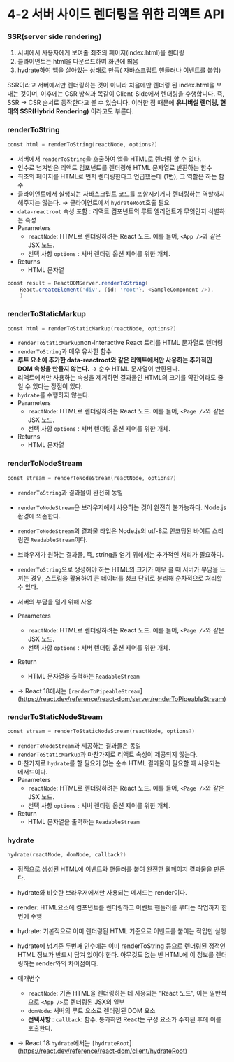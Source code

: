 # 4-2 서버 사이드 렌더링을 위한 리액트 API

### SSR(server side rendering)

1. 서버에서 사용자에게 보여줄 최초의 페이지(index.html)을 렌더링
2. 클라이언트는 html을 다운로드하여 화면에 띄움
3. hydrate하여 앱을 살아있는 상태로 만듬( 자바스크립트 핸들러나 이벤트를 붙임)

SSR이라고 서버에서만 렌더링하는 것이 아니라 처음에만 렌더링 된 index.html을 보내는 것이며, 이후에는 CSR 방식과 똑같이 Client-Side에서 렌더링을 수행합니다. 즉, SSR -> CSR 순서로 동작한다고 볼 수 있습니다. 이러한 점 때문에 **유니버설 렌더링, 현대의 SSR(Hybrid Rendering)** 이라고도 부른다.

### renderToString

```powershell
const html = renderToString(reactNode, options?)
```

- 서버에서 `renderToString`을 호출하여 앱을 HTML로 렌더링 할 수 있다.
- 인수로 넘겨받은 리액트 컴포넌트를 렌더링해 HTML 문자열로 반환하는 함수
- 최초의 페이지를 HTML로 먼저 렌더링한다고 언급했는데 (1번), 그 역할은 하는 함수
- 클라이언트에서 실행되는 자바스크립트 코드를 포함시키거나 렌더링하는 역할까지 해주지는 않는다. → 클라이언트에서 `hydrateRoot`호출 필요
- `data-reactroot` 속성 포함 : 리액트 컴포넌트의 루트 엘리먼트가 무엇인지 식별하는 속성
- Parameters
    - `reactNode`: HTML로 렌더링하려는 React 노드. 예를 들어, `<App />`과 같은 JSX 노드.
    - 선택 사항 `options` : 서버 렌더링 옵션 제어를 위한 개체.
- Returns
    - HTML 문자열
    

```powershell
const result = ReactDOMServer.renderToString(
	React.createElement('div', {id: 'root'}, <SampleComponent />),
	)
```

### renderToStaticMarkup

```powershell
const html = renderToStaticMarkup(reactNode, options?)
```

- `renderToStaticMarkup`non-interactive React 트리를 HTML 문자열로 렌더링
- `renderToString`과 매우 유사한 함수
- **루트 요소에 추가한 data-reactroot와 같은 리액트에서만 사용하는 추가적인 DOM 속성을 만들지 않는다.** → 순수 HTML 문자열이 반환된다.
- 리액트에서만 사용하는 속성을 제거하면 결과물인 HTML의 크기를 약간이라도 줄일 수 있다는 장점이 있다.
- `hydrate`를 수행하지 않는다.
- Parameters
    - `reactNode`: HTML로 렌더링하려는 React 노드. 예를 들어, `<Page />`와 같은 JSX 노드.
    - 선택 사항 `options` : 서버 렌더링 옵션 제어를 위한 개체.
- Returns
    - HTML 문자열

### renderToNodeStream

```powershell
const stream = renderToNodeStream(reactNode, options?)
```

- `renderToString`과 결과물이 완전히 동일
- `renderToNodeStream`은 브라우저에서 사용하는 것이 완전히 불가능하다. Node.js 환경에 의존한다.
- `renderToNodeStream`의 결과물 타입은 Node.js의 utf-8로 인코딩된 바이트 스티림인 `ReadableStream`이다.
- 브라우저가 원하는 결과물, 즉, string을 얻기 위해서는 추가적인 처리가 필요하다.
- `renderToString`으로 생성해야 하는 HTML의 크기가 매우 클 때 서버가 부담을 느끼는 경우, 스트림을 활용하여 큰 데이터를 청크 단위로 분리해 순차적으로 처리할 수 있다.
- 서버의 부담을 덜기 위해 사용
- Parameters
    - `reactNode`: HTML로 렌더링하려는 React 노드. 예를 들어, `<Page />`와 같은 JSX 노드.
    - 선택 사항 `options` : 서버 렌더링 옵션 제어를 위한 개체.
- Return
    - HTML 문자열을 출력하는 `ReadableStream`
    
- → React 18에서는 `[renderToPipeableStream`](https://react.dev/reference/react-dom/server/renderToPipeableStream)

### renderToStaticNodeStream

```powershell
const stream = renderToStaticNodeStream(reactNode, options?)
```

- `renderToNodeStream`과 제공하는 결과물은 동일
- `renderToStaticMarkup`과 마찬가지로 리액트 속성이 제공되지 않는다.
- 마찬가지로 `hydrate`를 할 필요가 없는 순수 HTML 결과물이 필요할 때 사용되는 메서드이다.
- Parameters
    - `reactNode`: HTML로 렌더링하려는 React 노드. 예를 들어, `<Page />`와 같은 JSX 노드.
    - 선택 사항 `options` : 서버 렌더링 옵션 제어를 위한 개체.
- Return
    - HTML 문자열을 출력하는 `ReadableStream`

### hydrate

```powershell
hydrate(reactNode, domNode, callback?)
```

- 정적으로 생성된 HTML에 이벤트와 핸들러를 붙여 완전한 웹페이지 결과물을 만든다.
- hydrate와 비슷한 브라우저에서만 사용되는 메서드는 render이다.
- render: HTML요소에 컴포넌트를 렌더링하고 이벤트 핸들러를 부티는 작업까지 한 번에 수행
- hydrate: 기본적으로 이미 렌더링된 HTML 기준으로 이벤트를 붙이는 작업만 실행
- hydrate에 넘겨준 두번째 인수에는 이미 renderToString 등으로 렌더링된 정적인 HTML 정보가 반드시 담겨 있어야 한다. 아무것도 없는 빈 HTML에 이 정보를 렌더링하는 render와의 차이점이다.
- 매개변수
    - `reactNode`: 기존 HTML을 렌더링하는 데 사용되는 “React 노드”, 이는 일반적으로 `<App />`로 렌더링된 JSX의 일부
    - `domNode`: 서버의 루트 요소로 렌더링된 DOM 요소
    - **선택사항** : `callback`: 함수. 통과하면 React는 구성 요소가 수화된 후에 이를 호출한다.
    
- → React 18 `hydrate`에서는 `[hydrateRoot`](https://react.dev/reference/react-dom/client/hydrateRoot)